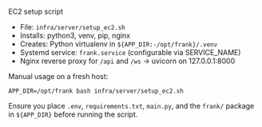 EC2 setup script

- File: `infra/server/setup_ec2.sh`
- Installs: python3, venv, pip, nginx
- Creates: Python virtualenv in `${APP_DIR:-/opt/frank}/.venv`
- Systemd service: `frank.service` (configurable via SERVICE_NAME)
- Nginx reverse proxy for `/api` and `/ws` → uvicorn on 127.0.0.1:8000

Manual usage on a fresh host:

```
APP_DIR=/opt/frank bash infra/server/setup_ec2.sh
```

Ensure you place `.env`, `requirements.txt`, `main.py`, and the `frank/` package in `${APP_DIR}` before running the script.